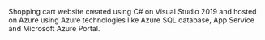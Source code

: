 Shopping cart website created using C# on Visual Studio 2019 and hosted on Azure using Azure technologies like Azure SQL database, App Service and Microsoft Azure Portal.

